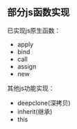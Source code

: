 ## 部分js函数实现

已实现js原生函数：
+ apply
+ bind
+ call
+ assign
+ new

其他js功能实现：
+ deepclone(深拷贝)
+ inherit(继承)
+ this
